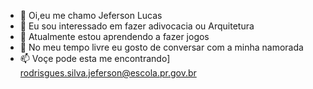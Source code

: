 - 👋 Oi,eu me chamo Jeferson Lucas
- 👀 Eu sou interessado em fazer adivocacia ou Arquitetura
- 🌱 Atualmente estou aprendendo a fazer jogos 
- 💞️ No meu tempo livre eu gosto de conversar com a minha namorada 
- 📫 Voçe pode esta me encontrando] rodrisgues.silva.jeferson@escola.pr.gov.br

<!---
Jeferson Lucas is a ✨ special ✨ repository because its `README.md` (this file) appears on your GitHub profile.
You can click the Preview link to take a look at your changes.
--->
